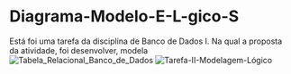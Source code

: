 # Diagrama-Modelo-E-L-gico-S
Está foi uma tarefa da disciplina de Banco de Dados I. Na qual a proposta da atividade, foi desenvolver, modela
![Tabela_Relacional_Banco_de_Dados](https://github.com/user-attachments/assets/bf7471bd-6ccd-46dd-9d93-5e9466f70898)
![Tarefa-II-Modelagem-Lógico](https://github.com/user-attachments/assets/66381b9f-1660-4b60-9aab-424fed2539b3)
